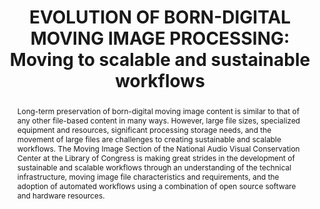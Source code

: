 ---
abstract: Long-term preservation of born-digital moving image content is similar to
  that of any other file-based content in many ways. However, large file sizes, specialized
  equipment and resources, significant processing storage needs, and the movement
  of large files are challenges to creating sustainable and scalable workflows. The
  Moving Image Section of the National Audio Visual Conservation Center at the Library
  of Congress is making great strides in the development of sustainable and scalable
  workflows through an understanding of the technical infrastructure, moving image
  file characteristics and requirements, and the adoption of automated workflows using
  a combination of open source software and hardware resources.
creators:
- Rachel Curtis
- Laura Drake Davis
date: null
document_url: https://www.ideals.illinois.edu/items/128332/bitstreams/429029/data.pdf
grand_parent: iPRES
institutions: []
keywords:
- moving image
- digital workflows
- scalability
- technical infrastructure
- digital preservation
landing_page_url: https://hdl.handle.net/2142/121129
language: eng
layout: publication
license: CC-BY 4.0 International
notes_url: null
parent: iPRES 2023
publication_type: paper
size: null
slides_url: https://hdl.handle.net/2142/121651
source_name: iPRES
stream_url: null
title: 'EVOLUTION OF BORN-DIGITAL MOVING IMAGE PROCESSING: Moving to scalable and
  sustainable workflows'
year: 2023
---